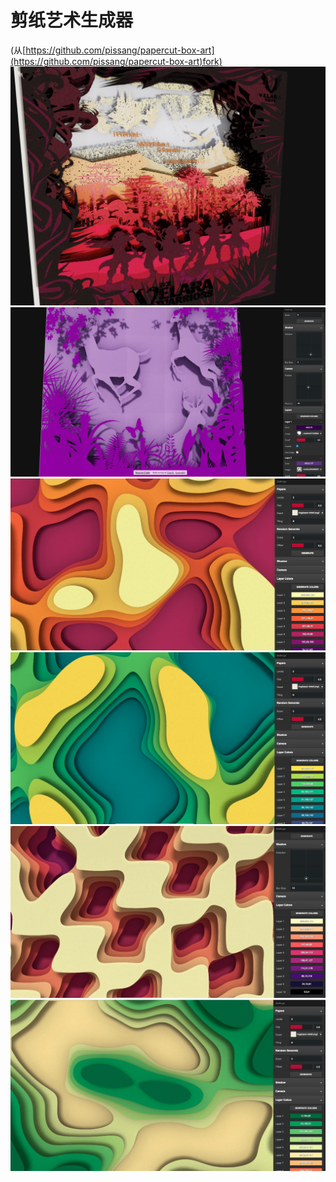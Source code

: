 # 剪纸艺术生成器
(从[https://github.com/pissang/papercut-box-art](https://github.com/pissang/papercut-box-art)fork)
![](./screenshots/1.jpg)
![](./screenshots/2.jpg)
![](./screenshots/3.jpg)
![](./screenshots/4.jpg)
![](./screenshots/5.jpg)
![](./screenshots/6.jpg)
